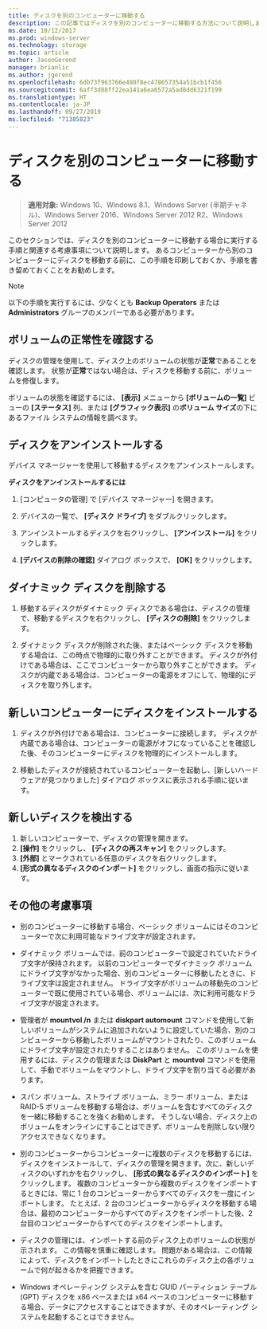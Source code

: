 ```yaml
---
title: ディスクを別のコンピューターに移動する
description: この記事ではディスクを別のコンピューターに移動する方法について説明します。
ms.date: 10/12/2017
ms.prod: windows-server
ms.technology: storage
ms.topic: article
author: JasonGerend
manager: brianlic
ms.author: jgerend
ms.openlocfilehash: 6db73f963766e480f8ec478657354a51bcb1f456
ms.sourcegitcommit: 6aff3d88ff22ea141a6ea6572a5ad8dd6321f199
ms.translationtype: HT
ms.contentlocale: ja-JP
ms.lasthandoff: 09/27/2019
ms.locfileid: "71385823"
---
```

# <a name="move-disks-to-another-computer"></a>ディスクを別のコンピューターに移動する

> **適用対象:** Windows 10、Windows 8.1、Windows Server (半期チャネル)、Windows Server 2016、Windows Server 2012 R2、Windows Server 2012

このセクションでは、ディスクを別のコンピューターに移動する場合に実行する手順と関連する考慮事項について説明します。 あるコンピューターから別のコンピューターにディスクを移動する前に、この手順を印刷しておくか、手順を書き留めておくことをお勧めします。

> [!NOTE]
> 以下の手順を実行するには、少なくとも **Backup Operators** または **Administrators** グループのメンバーである必要があります。

## <a name="verify-volume-health"></a>ボリュームの正常性を確認する

ディスクの管理を使用して、ディスク上のボリュームの状態が**正常**であることを確認します。 状態が**正常**ではない場合は、ディスクを移動する前に、ボリュームを修復します。

ボリュームの状態を確認するには、 **[表示]** メニューから **[ボリュームの一覧]** ビューの **[ステータス]** 列、または **[グラフィック表示]** の**ボリューム サイズ**の下にあるファイル システムの情報を調べます。

## <a name="uninstall-the-disks"></a>ディスクをアンインストールする

デバイス マネージャーを使用して移動するディスクをアンインストールします。

**ディスクをアンインストールするには**

1.  [コンピュータの管理] で [デバイス マネージャー] を開きます。

2.  デバイスの一覧で、 **[ディスク ドライブ]** をダブルクリックします。

3.  アンインストールするディスクを右クリックし、 **[アンインストール]** をクリックします。

4.  **[デバイスの削除の確認]** ダイアログ ボックスで、 **[OK]** をクリックします。

## <a name="remove-dynamic-disks"></a>ダイナミック ディスクを削除する

1. 移動するディスクがダイナミック ディスクである場合は、ディスクの管理で、移動するディスクを右クリックし、 **[ディスクの削除]** をクリックします。

2. ダイナミック ディスクが削除された後、またはベーシック ディスクを移動する場合は、この時点で物理的に取り外すことができます。 ディスクが外付けである場合は、ここでコンピューターから取り外すことができます。 ディスクが内蔵である場合は、コンピューターの電源をオフにして、物理的にディスクを取り外します。

## <a name="install-disks-in-the-new-computer"></a>新しいコンピューターにディスクをインストールする

1. ディスクが外付けである場合は、コンピューターに接続します。 ディスクが内蔵である場合は、コンピューターの電源がオフになっていることを確認した後、そのコンピューターにディスクを物理的にインストールします。

2. 移動したディスクが接続されているコンピューターを起動し、[新しいハードウェアが見つかりました] ダイアログ ボックスに表示される手順に従います。

## <a name="detect-new-disks"></a>新しいディスクを検出する

1. 新しいコンピューターで、ディスクの管理を開きます。 
2. **[操作]** をクリックし、 **[ディスクの再スキャン]** をクリックします。
3. **[外部]** とマークされている任意のディスクを右クリックします。 
4. **[形式の異なるディスクのインポート]** をクリックし、画面の指示に従います。

## <a name="additional-considerations"></a>その他の考慮事項

-   別のコンピューターに移動する場合、ベーシック ボリュームにはそのコンピューターで次に利用可能なドライブ文字が設定されます。 
-   ダイナミック ボリュームでは、前のコンピューターで設定されていたドライブ文字が保持されます。 以前のコンピューターでダイナミック ボリュームにドライブ文字がなかった場合、別のコンピューターに移動したときに、ドライブ文字は設定されません。 ドライブ文字がボリュームの移動先のコンピューターで既に使用されている場合、ボリュームには、次に利用可能なドライブ文字が設定されます。

-   管理者が **mountvol /n** または **diskpart automount** コマンドを使用して新しいボリュームがシステムに追加されないように設定していた場合、別のコンピューターから移動したボリュームがマウントされたり、このボリュームにドライブ文字が設定されたりすることはありません。 このボリュームを使用するには、ディスクの管理または **DiskPart** と **mountvol** コマンドを使用して、手動でボリュームをマウントし、ドライブ文字を割り当てる必要があります。

-   スパン ボリューム、ストライプ ボリューム、ミラー ボリューム、または RAID-5 ボリュームを移動する場合は、ボリュームを含むすべてのディスクを一緒に移動することを強くお勧めします。 そうしない場合、ディスク上のボリュームをオンラインにすることはできず、ボリュームを削除しない限りアクセスできなくなります。

-   別のコンピューターからコンピューターに複数のディスクを移動するには、ディスクをインストールして、ディスクの管理を開きます。次に、新しいディスクのいずれかを右クリックし、 **[形式の異なるディスクのインポート]** をクリックします。 複数のコンピューターから複数のディスクをインポートするときには、常に 1 台のコンピューターからすべてのディスクを一度にインポートします。 たとえば、2 台のコンピューターからディスクを移動する場合は、最初のコンピューターからすべてのディスクをインポートした後、2 台目のコンピューターからすべてのディスクをインポートします。

-   ディスクの管理には、インポートする前のディスク上のボリュームの状態が示されます。 この情報を慎重に確認します。 問題がある場合は、この情報によって、ディスクをインポートしたときにこれらのディスク上の各ボリュームで何が起きるかを把握できます。

-   Windows オペレーティング システムを含む GUID パーティション テーブル (GPT) ディスクを x86 ベースまたは x64 ベースのコンピューターに移動する場合、データにアクセスすることはできますが、そのオペレーティング システムを起動することはできません。